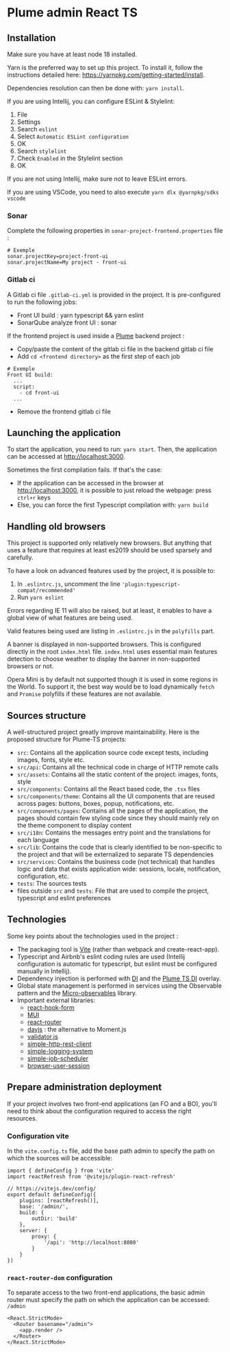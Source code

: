 Plume admin React TS
====================

Installation
------------
Make sure you have at least node 18 installed.

Yarn is the preferred way to set up this project. To install it, follow the instructions detailed here: <https://yarnpkg.com/getting-started/install>.

Dependencies resolution can then be done with: `yarn install`.

If you are using Intellij, you can configure ESLint & Stylelint:
1. File
2. Settings
3. Search `eslint`
4. Select `Automatic ESLint configuration`
5. OK
6. Search `stylelint`
7. Check `Enabled` in the Stylelint section
8. OK

If you are not using Intellij, make sure not to leave ESLint errors.

If you are using VSCode, you need to also execute `yarn dlx @yarnpkg/sdks vscode`

### Sonar
Complete the following properties in `sonar-project-frontend.properties` file :
```
# Exemple
sonar.projectKey=project-front-ui
sonar.projectName=My project - front-ui
```

### Gitlab ci
A Gitlab ci file `.gitlab-ci.yml` is provided in the project.
It is pre-configured to run the following jobs:
- Front UI build : yarn typescript && yarn eslint
- SonarQube analyze front UI : sonar

If the frontend project is used inside a [Plume](https://github.com/Coreoz/Plume) backend project :
- Copy/paste the content of the gitlab ci file in the backend gitlab ci file
- Add `cd <frontend directory>` as the first step of each job
```
# Exemple
Front UI build:
  ...
  script:
    - cd front-ui
  ...
```
- Remove the frontend gitlab ci file

Launching the application
-------------------------
To start the application, you need to run: `yarn start`.
Then, the application can be accessed at <http://localhost:3000>.

Sometimes the first compilation fails.
If that's the case:
- If the application can be accessed in the browser at <http://localhost:3000>, it is possible to just reload the webpage: press `ctrl+r` keys
- Else, you can force the first Typescript compilation with: `yarn build`

Handling old browsers
---------------------
This project is supported only relatively new browsers.
But anything that uses a feature that requires at least es2019 should be used sparsely and carefully.

To have a look on advanced features used by the project, it is possible to:
1. In `.eslintrc.js`, uncomment the line `'plugin:typescript-compat/recommended'`
2. Run `yarn eslint`

Errors regarding IE 11 will also be raised, but at least, it enables to have a global view of what features are being
used.

Valid features being used are listing in `.eslintrc.js` in the `polyfills` part.

A banner is displayed in non-supported browsers. This is configured directly in the root `index.html` file.
`index.html` uses essential main features detection to choose weather to display the banner in non-supported browsers
or not.

Opera Mini is by default not supported though it is used in some regions in the World. To support it, the best way
would be to load dynamically `fetch` and `Promise` polyfills if these features are not available.

Sources structure
-----------------
A well-structured project greatly improve maintainability.
Here is the proposed structure for Plume-TS projects:

- `src`: Contains all the application source code except tests, including images, fonts, style etc.
- `src/api`: Contains all the technical code in charge of HTTP remote calls
- `src/assets`: Contains all the static content of the project: images, fonts, style
- `src/components`: Contains all the React based code, the `.tsx` files
- `src/components/theme`: Contains all the UI components that are reused across pages: buttons, boxes, popup, notifications, etc.
- `src/components/pages`: Contains all the pages of the application, the pages should contain few styling code since they should mainly rely on the theme component to display content
- `src/i18n`: Contains the messages entry point and the translations for each language
- `src/lib`: Contains the code that is clearly identified to be non-specific to the project and that will be externalized to separate TS dependencies
- `src/services`: Contains the business code (not technical) that handles logic and data that exists application wide: sessions, locale, notification, configuration, etc.
- `tests`: The sources tests
- files outside `src` and `tests`: File that are used to compile the project, typescript and eslint preferences

Technologies
------------
Some key points about the technologies used in the project :
- The packaging tool is [Vite](https://vitejs.dev/config/) (rather than webpack and create-react-app).
- Typescript and Airbnb's eslint coding rules are used (Intellij configuration is automatic for typescript, but eslint must be configured manually in Intellij).
- Dependency injection is performed with [DI](https://github.com/wessberg/di) and the [Plume TS DI](https://github.com/Coreoz/plume-ts-di) overlay.
- Global state management is performed in services using the Observable pattern and the [Micro-observables](https://github.com/BeTomorrow/micro-observables) library.
- Important external libraries:
    - [react-hook-form](https://github.com/react-hook-form/react-hook-form)
    - [MUI](https://mui.com/)
    - [react-router](https://reactrouter.com/)
    - [dayjs](https://github.com/iamkun/dayjs) : the alternative to Moment.js
    - [validator.js](https://github.com/validatorjs/validator.js)
    - [simple-http-rest-client](https://github.com/Coreoz/simple-http-rest-client)
    - [simple-logging-system](https://github.com/Coreoz/simple-logging-system)
    - [simple-job-scheduler](https://github.com/Coreoz/simple-job-scheduler)
    - [browser-user-session](https://github.com/Coreoz/browser-user-session)

Prepare administration deployment
---------------------------------
If your project involves two front-end applications (an FO and a BO), you'll need to think about the configuration required to access the right resources.

### Configuration vite
In the `vite.config.ts` file, add the base path admin to specify the path on which the sources will be accessible:

```
import { defineConfig } from 'vite'
import reactRefresh from '@vitejs/plugin-react-refresh'

// https://vitejs.dev/config/
export default defineConfig({
    plugins: [reactRefresh()],
    base: '/admin/',
    build: {
        outDir: 'build'
    },
    server: {
        proxy: {
            '/api': 'http://localhost:8080'
        }
    }
})
```

### `react-router-dom` configuration
To separate access to the two front-end applications, the basic admin router must specify the path on which the application can be accessed: `/admin`

```
<React.StrictMode>
  <Router basename="/admin">
    <app.render />
  </Router>
</React.StrictMode>
```
